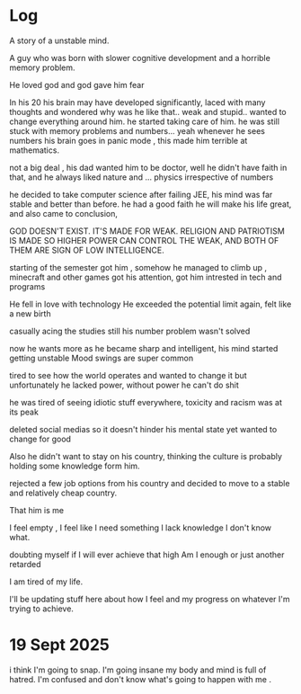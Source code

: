 # Log

A story of a unstable mind.

A guy who was born with slower cognitive development and a horrible memory problem.

He loved god and god gave him fear 

In his 20 his brain may have developed significantly, laced with many thoughts and wondered why was he like that.. weak and stupid.. wanted to change everything around him.
he started taking care of him.
he was still stuck with memory problems and numbers... yeah whenever he sees numbers his brain goes in panic mode , this made him terrible at mathematics.

not a big deal , his dad wanted him to be doctor, well he didn't have faith in that, and he always liked nature and ... physics irrespective of numbers 

he decided to take computer science after failing JEE, his mind was far stable and better than before. he had a good faith he will make his life great, and also came to conclusion, 

GOD DOESN'T EXIST. 
IT'S MADE FOR WEAK. 
RELIGION AND PATRIOTISM IS MADE SO HIGHER POWER CAN CONTROL THE WEAK,
AND BOTH OF THEM ARE SIGN OF LOW INTELLIGENCE.

starting of the semester got him , somehow he managed to climb up , minecraft and other games got his attention, got him intrested in tech and programs 

He fell in love with technology 
He exceeded the potential limit again, felt like a new birth

casually acing the studies
still his number problem wasn't solved

now he wants more 
as he became sharp and intelligent, his mind started getting unstable 
Mood swings are super common 

tired to see how the world operates and wanted to change it but unfortunately he lacked power, without power he can't do shit 

he was tired of seeing idiotic stuff everywhere, toxicity and racism was at its peak 

deleted social medias so it doesn't hinder his mental state 
yet wanted to change for good 

Also he didn't want to stay on his country, thinking the culture is probably holding some knowledge form him.

rejected a few job options from his country and decided to move to a stable and relatively cheap country.

That him is me 

I feel empty , I feel like I need something I lack knowledge I don't know what.

doubting myself if I will ever achieve that high 
Am I enough or just another retarded

I am tired of my life.

I'll be updating stuff here about how I feel and my progress on whatever I'm trying to achieve.



# 19 Sept 2025

i think I'm going to snap. 
I'm going insane 
my body and mind is full of hatred.
I'm confused and don't know what's going to happen with me .
